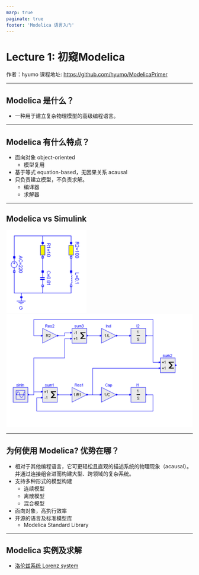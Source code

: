 ```yaml
---
marp: true
paginate: true
footer: 'Modelica 语言入门'
---
```


# Lecture 1: 初窥Modelica
作者：hyumo
课程地址: https://github.com/hyumo/ModelicaPrimer

---
## Modelica 是什么？
- 一种用于建立复杂物理模型的高级编程语言。

---
## Modelica 有什么特点？
- 面向对象 object-oriented
    - 模型复用
- 基于等式 equation-based，无因果关系 acausal
- 只负责建立模型，不负责求解。
    - 编译器
    - 求解器
---
## Modelica vs Simulink
![w:350](./images/circuit_acausal.png) ![](./images/circuit_causal.png)

---
## 为何使用 Modelica? 优势在哪？
- 相对于其他编程语言，它可更轻松且直观的描述系统的物理现象（acausal）。并通过连接组合进而构建大型、跨领域的复杂系统。
- 支持多种形式的模型构建
    - 连续模型
    - 离散模型
    - 混合模型
- 面向对象，高执行效率
- 开源的语言及标准模型库
    - Modelica Standard Library
---

## Modelica 实例及求解
- [洛伦兹系统 Lorenz system](https://en.wikipedia.org/wiki/Lorenz_system)
